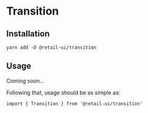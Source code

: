 # Transition

## Installation

`yarn add -D @retail-ui/transition`

## Usage

Coming soon...

Following that, usage should be as simple as:

```tsx
import { Transition } from '@retail-ui/transition'
```
